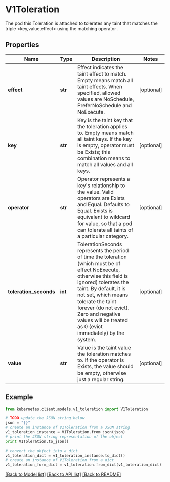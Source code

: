 # V1Toleration

The pod this Toleration is attached to tolerates any taint that matches the triple <key,value,effect> using the matching operator <operator>.

## Properties
Name | Type | Description | Notes
------------ | ------------- | ------------- | -------------
**effect** | **str** | Effect indicates the taint effect to match. Empty means match all taint effects. When specified, allowed values are NoSchedule, PreferNoSchedule and NoExecute.   | [optional] 
**key** | **str** | Key is the taint key that the toleration applies to. Empty means match all taint keys. If the key is empty, operator must be Exists; this combination means to match all values and all keys. | [optional] 
**operator** | **str** | Operator represents a key&#39;s relationship to the value. Valid operators are Exists and Equal. Defaults to Equal. Exists is equivalent to wildcard for value, so that a pod can tolerate all taints of a particular category.   | [optional] 
**toleration_seconds** | **int** | TolerationSeconds represents the period of time the toleration (which must be of effect NoExecute, otherwise this field is ignored) tolerates the taint. By default, it is not set, which means tolerate the taint forever (do not evict). Zero and negative values will be treated as 0 (evict immediately) by the system. | [optional] 
**value** | **str** | Value is the taint value the toleration matches to. If the operator is Exists, the value should be empty, otherwise just a regular string. | [optional] 

## Example

```python
from kubernetes.client.models.v1_toleration import V1Toleration

# TODO update the JSON string below
json = "{}"
# create an instance of V1Toleration from a JSON string
v1_toleration_instance = V1Toleration.from_json(json)
# print the JSON string representation of the object
print V1Toleration.to_json()

# convert the object into a dict
v1_toleration_dict = v1_toleration_instance.to_dict()
# create an instance of V1Toleration from a dict
v1_toleration_form_dict = v1_toleration.from_dict(v1_toleration_dict)
```
[[Back to Model list]](../README.md#documentation-for-models) [[Back to API list]](../README.md#documentation-for-api-endpoints) [[Back to README]](../README.md)


